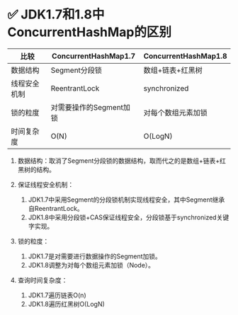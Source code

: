 # ✅ JDK1.7和1.8中ConcurrentHashMap的区别

| 比较 | ConcurrentHashMap1.7 | ConcurrentHashMap1.8 |
| --- | --- | --- |
| 数据结构 | Segment分段锁 | 数组+链表+红黑树 |
| 线程安全机制 | ReentrantLock | synchronized |
| 锁的粒度 | 对需要操作的Segment加锁 | 对每个数组元素加锁 |
| 时间复杂度 | O(N) | O(LogN) |

1. 数据结构：取消了Segment分段锁的数据结构，取而代之的是数组+链表+红黑树的结构。

2. 保证线程安全机制：
    1. JDK1.7中采用Segment的分段锁机制实现线程安全，其中Segment继承自ReentrantLock。
    2. JDK1.8中采用分段锁+CAS保证线程安全，分段锁基于synchronized关键字实现。

3. 锁的粒度：
    1. JDK1.7是对需要进行数据操作的Segment加锁。
    2. JDK1.8调整为对每个数组元素加锁（Node）。
    
4. 查询时间复杂度：
    1. JDK1.7遍历链表O(n)
    2. JDK1.8遍历红黑树O(LogN)

